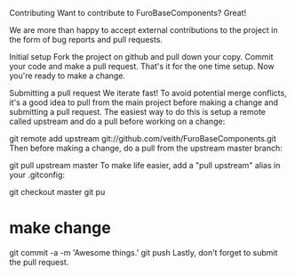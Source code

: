 Contributing
Want to contribute to FuroBaseComponents? Great!

We are more than happy to accept external contributions to the project in the form of bug reports and pull requests.

Initial setup
Fork the project on github and pull down your copy.
Commit your code and make a pull request.
That's it for the one time setup. Now you're ready to make a change.

Submitting a pull request
We iterate fast! To avoid potential merge conflicts, it's a good idea to pull from the main project before making a change and submitting a pull request. The easiest way to do this is setup a remote called upstream and do a pull before working on a change:

git remote add upstream git://github.com/veith/FuroBaseComponents.git
Then before making a change, do a pull from the upstream master branch:

git pull upstream master
To make life easier, add a "pull upstream" alias in your .gitconfig:

git checkout master
git pu
# make change
git commit -a -m 'Awesome things.'
git push
Lastly, don't forget to submit the pull request.
